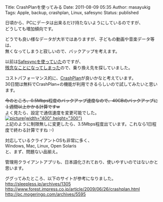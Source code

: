 Title: CrashPlanを使ってみる
Date: 2011-08-09 05:35
Author: masayukig
Tags: Apple, backup, crashplan, Linux, safesync
Status: published


日頃から、PCにデータは出来るだけ持たないようにしているのですが、  
どうしても増加傾向です。

どうでも良い様なデータが大半ではありますが、子どもの動画や音楽データ等は、  
無くなってしまうと寂しいので、バックアップを考えます。

以前は[Safesyncを使っていた](http://tw.0r2.info/?s=safesync)のですが、  
[残念なことになってしまった](http://www.trendmicro.co.jp/support/news.asp?id=1538&cm_sp=Sup-_-SS-_-lineup_top)ので、乗り換え先を探していました。

コストパフォーマンス的に、[CrashPlan](http://www.crashplan.com/)が良いかなと考えています。  
30日間は無料でCrashPlan+の機能が利用できるらしいので試してみたいと思います。

~~今のところ、0.5Mbps程度のバックアップ速度なので、40GBのバックアップに１週間以上かかる計算ですw~~  
よく見たら、設定で通信速度を変更可能でした。  
[![picture](https://lh5.googleusercontent.com/-1UcmzXXeulA/TkBLJxBRKNI/AAAAAAAAhWU/k-4PLl2o6Jc/s400/%2525E3%252582%2525B9%2525E3%252582%2525AF%2525E3%252583%2525AA%2525E3%252583%2525BC%2525E3%252583%2525B3%2525E3%252582%2525B7%2525E3%252583%2525A7%2525E3%252583%252583%2525E3%252583%252588%2525202011-08-09%2525205.43.08.jpg){width="400"
height="300"}](https://picasaweb.google.com/lh/photo/WaQQ9d7MYGD0x2AW8OBPWQ?feat=embedwebsite)  
上記のように制限無しに変更したら、3.5Mbps程度出ています。これなら1日程度で終わる計算ですね
:-)

対応しているクライアントOSも非常に多く、  
Windows, Mac, Linux, Open Solaris  
と、まず、問題ない品揃え。

管理用クライアントアプリも、日本語化されており、使いやすいのではないかと思います。

ググってみたところ、以下のサイトが参考になりました。  
<http://sleepless.jp/archives/1305>  
<http://www.forest.impress.co.jp/article/2009/06/26/crashplan.html>  
<http://pc.mogeringo.com/archives/5595>
